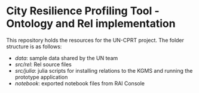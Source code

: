 # City Resilience Profiling Tool - Ontology and Rel implementation

This repository holds the resources for the UN-CPRT project. The folder structure is as follows:

* _data_: sample data shared by the UN team
* _src/rel_: Rel source files
* _src/julia_: julia scripts for installing relations to the KGMS and running the prototype application 
* _notebook_: exported notebook files from RAI Console

